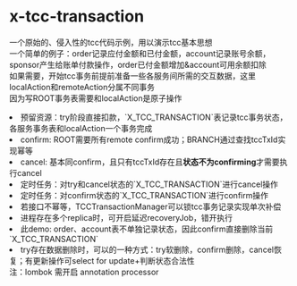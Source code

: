 # x-tcc-transaction

一个原始的、侵入性的tcc代码示例，用以演示tcc基本思想</br>
一个简单的例子：order记录应付金额和已付金额，account记录账号余额，sponsor产生给账单付款操作，order已付金额增加&account可用余额扣除<br>
如果需要，开始tcc事务前提前准备一些各服务间所需的交互数据，这里localAction和remoteAction分属不同事务<br>
因为写ROOT事务表需要和localAction是原子操作
<li>预留资源：try阶段直接扣款，`X_TCC_TRANSACTION`表记录tcc事务状态，各服务事务表和localAction一个事务完成</li>
<li>confirm: ROOT需要所有remote confirm成功；BRANCH通过查找tccTxId实现幂等</li>
<li>cancel: 基本同confirm，且只有tccTxId存在且<b>状态不为confirming</b>才需要执行cancel</li>
<li>定时任务：对try和cancel状态的`X_TCC_TRANSACTION`进行cancel操作</li>
<li>定时任务：对confirm状态的`X_TCC_TRANSACTION`进行confirm操作</li>
<li>若接口不幂等，TCCTransactionManager可以锁tcc事务记录实现单次补偿</li>
<li>进程存在多个replica时，可开启延迟recoveryJob，错开执行</li>
<li>此demo: order、account表不单独记录状态，因此confirm直接删除当前`X_TCC_TRANSACTION`</li>
<li>try存在数据删除时，可以的一种方式：try软删除，confirm删除，cancel恢复；有更新操作可select for update+判断状态合法性</li>
注：lombok 需开启 annotation processor
